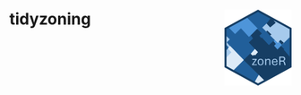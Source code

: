 # tidyzoning <a href="https://kamrynmansfield.github.io/tidyzoning/"><img src="man/figures/logo.png" align="right" height="136" alt="tidyzoning website" /></a>
